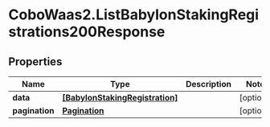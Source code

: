# CoboWaas2.ListBabylonStakingRegistrations200Response

## Properties

Name | Type | Description | Notes
------------ | ------------- | ------------- | -------------
**data** | [**[BabylonStakingRegistration]**](BabylonStakingRegistration.md) |  | [optional] 
**pagination** | [**Pagination**](Pagination.md) |  | [optional] 


